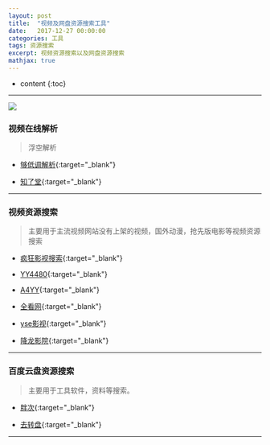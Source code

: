 ```yaml
---
layout: post
title:  "视频及网盘资源搜索工具"
date:   2017-12-27 00:00:00
categories: 工具
tags: 资源搜索
excerpt: 视频资源搜索以及网盘资源搜索
mathjax: true
---
```

* content
{:toc}
---


![](http://owlypioka.bkt.clouddn.com/H%E4%B8%80Cl.jpg)

### 视频在线解析

> 浮空解析

- [够低调解析](http://goudidiao.com/){:target="_blank"}

- [知了堂](http://yy.zhiliaotang.com/vip/){:target="_blank"}

---

### 视频资源搜索

> 主要用于主流视频网站没有上架的视频，国外动漫，抢先版电影等视频资源搜索

- [疯狂影视搜索](http://www.ifkdy.com/){:target="_blank"}

- [YY4480](http://aaqqy.com/){:target="_blank"}

- [A4YY](http://www.a4yy4480.com/){:target="_blank"}

- [全看网](http://www.quankan.tv/){:target="_blank"}

- [yse影视](http://www.yse123.com/){:target="_blank"}

- [降龙影院](http://xlyy100.com/){:target="_blank"}

---

### 百度云盘资源搜索

> 主要用于工具软件，资料等搜索。

- [胖次](http://www.panc.cc/){:target="_blank"}

- [去转盘](http://www.quzhuanpan.com/){:target="_blank"}

---
